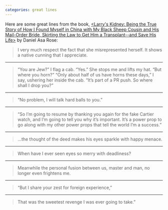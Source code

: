 ```yaml
---
categories: great lines
---
```



Here are some great lines from the book, [<Larry's Kidney: Being the True Story of How I Found Myself in China with My Black Sheep Cousin and His Mail-Order Bride, Skirting the Law to Get Him a Transplant--and Save His Life>](https://bookshop.org/books/larry-s-kidney-being-the-true-story-of-how-i-found-myself-in-china-with-my-black-sheep-cousin-and-his-mail-order-bride-skirting-the/9780061708718) by Daniel Asa Rose:

> I very much respect the fact that she misrepresented herself. It shows a native cunning that I appreciate.

****

> “You are Jew?” I flag a cab. “Yes.” She stops me and lifts my hat. “But where you horn?” “Only about half of us have horns these days,” I say, ushering her inside the cab. “It’s part of a PR push. So where shall I drop you?”

****

> “No problem, I will talk hard balls to you.”

****

> “So I’m going to resume by thanking you again for the fake Cartier watch, and I’m going to tell you why it’s important. It’s a power prop to go along with my other power props that tell the world I’m a success.”

****

> ...the thought of the deed makes his eyes sparkle with happy menace.

***

> When have I ever seen eyes so merry with deadliness?

****

> Meanwhile the personal fusion between us, master and man, no longer even frightens me.

****

> “But I share your zest for foreign experience,”

****

> That was the sweetest revenge I was ever going to take.”